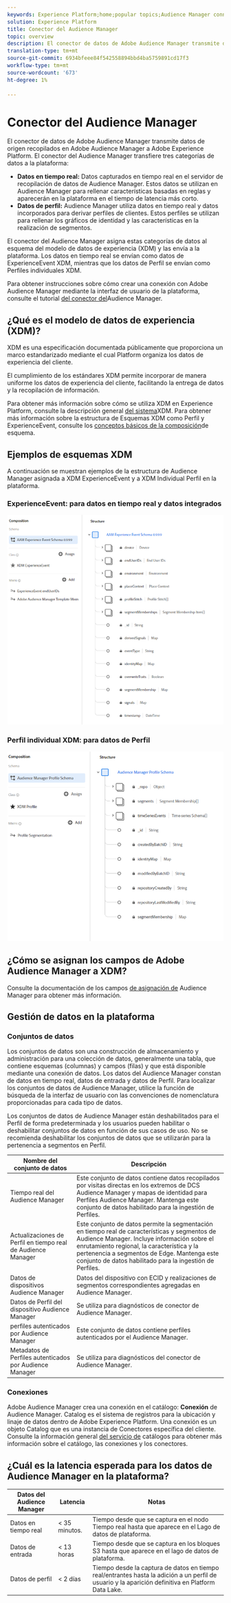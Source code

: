 ```yaml
---
keywords: Experience Platform;home;popular topics;Audience Manager connector;Audience manager;audience manager
solution: Experience Platform
title: Conector del Audience Manager
topic: overview
description: El conector de datos de Adobe Audience Manager transmite datos de origen recopilados en Adobe Audience Manager a Adobe Experience Platform. El conector del Audience Manager transfiere tres categorías de datos a la plataforma.
translation-type: tm+mt
source-git-commit: 6934bfeee84f542558894bbd4ba5759891cd17f3
workflow-type: tm+mt
source-wordcount: '673'
ht-degree: 1%

---
```



# Conector del Audience Manager

El conector de datos de Adobe Audience Manager transmite datos de origen recopilados en Adobe Audience Manager a Adobe Experience Platform. El conector del Audience Manager transfiere tres categorías de datos a la plataforma:

- **Datos en tiempo real:** Datos capturados en tiempo real en el servidor de recopilación de datos de Audience Manager. Estos datos se utilizan en Audience Manager para rellenar características basadas en reglas y aparecerán en la plataforma en el tiempo de latencia más corto.
- **Datos de perfil:** Audience Manager utiliza datos en tiempo real y datos incorporados para derivar perfiles de clientes. Estos perfiles se utilizan para rellenar los gráficos de identidad y las características en la realización de segmentos.

El conector del Audience Manager asigna estas categorías de datos al esquema del modelo de datos de experiencia (XDM) y las envía a la plataforma. Los datos en tiempo real se envían como datos de ExperienceEvent XDM, mientras que los datos de Perfil se envían como Perfiles individuales XDM.

Para obtener instrucciones sobre cómo crear una conexión con Adobe Audience Manager mediante la interfaz de usuario de la plataforma, consulte el tutorial [del conector del](../../tutorials/ui/create/adobe-applications/audience-manager.md)Audience Manager.

## ¿Qué es el modelo de datos de experiencia (XDM)?

XDM es una especificación documentada públicamente que proporciona un marco estandarizado mediante el cual Platform organiza los datos de experiencia del cliente.

El cumplimiento de los estándares XDM permite incorporar de manera uniforme los datos de experiencia del cliente, facilitando la entrega de datos y la recopilación de información.

Para obtener más información sobre cómo se utiliza XDM en Experience Platform, consulte la descripción general [del sistema](../../../xdm/home.md)XDM. Para obtener más información sobre la estructura de Esquemas XDM como Perfil y ExperienceEvent, consulte los [conceptos básicos de la composición](../../../xdm/schema/composition.md)de esquema.

## Ejemplos de esquemas XDM

A continuación se muestran ejemplos de la estructura de Audience Manager asignada a XDM ExperienceEvent y a XDM Individual Perfil en la plataforma.

### ExperienceEvent: para datos en tiempo real y datos integrados

![](images/aam-experience-events-for-dcs-and-onboarding-data.png)

### Perfil individual XDM: para datos de Perfil

![](images/aam-profile-xdm-for-profile-data.png)

## ¿Cómo se asignan los campos de Adobe Audience Manager a XDM?

Consulte la documentación de los campos [de asignación de](./mapping/audience-manager.md) Audience Manager para obtener más información.

## Gestión de datos en la plataforma

### Conjuntos de datos

Los conjuntos de datos son una construcción de almacenamiento y administración para una colección de datos, generalmente una tabla, que contiene esquemas (columnas) y campos (filas) y que está disponible mediante una conexión de datos. Los datos del Audience Manager constan de datos en tiempo real, datos de entrada y datos de Perfil. Para localizar los conjuntos de datos de Audience Manager, utilice la función de búsqueda de la interfaz de usuario con las convenciones de nomenclatura proporcionadas para cada tipo de datos.

Los conjuntos de datos de Audience Manager están deshabilitados para el Perfil de forma predeterminada y los usuarios pueden habilitar o deshabilitar conjuntos de datos en función de sus casos de uso. No se recomienda deshabilitar los conjuntos de datos que se utilizarán para la pertenencia a segmentos en Perfil.

| Nombre del conjunto de datos | Descripción |
| ------------ | ----------- |
| Tiempo real del Audience Manager | Este conjunto de datos contiene datos recopilados por visitas directas en los extremos de DCS Audience Manager y mapas de identidad para Perfiles Audience Manager. Mantenga este conjunto de datos habilitado para la ingestión de Perfiles. |
| Actualizaciones de Perfil en tiempo real de Audience Manager | Este conjunto de datos permite la segmentación en tiempo real de características y segmentos de Audience Manager. Incluye información sobre el enrutamiento regional, la característica y la pertenencia a segmentos de Edge. Mantenga este conjunto de datos habilitado para la ingestión de Perfiles. |
| Datos de dispositivos Audience Manager | Datos del dispositivo con ECID y realizaciones de segmentos correspondientes agregadas en Audience Manager. |
| Datos de Perfil del dispositivo Audience Manager | Se utiliza para diagnósticos de conector de Audience Manager. |
| perfiles autenticados por Audience Manager | Este conjunto de datos contiene perfiles autenticados por el Audience Manager. |
| Metadatos de Perfiles autenticados por Audience Manager | Se utiliza para diagnósticos del conector de Audience Manager. |

### Conexiones

Adobe Audience Manager crea una conexión en el catálogo: **Conexión** de Audience Manager. Catalog es el sistema de registros para la ubicación y linaje de datos dentro de Adobe Experience Platform. Una conexión es un objeto Catalog que es una instancia de Conectores específica del cliente. Consulte la información general [del servicio de](../../../catalog/home.md) catálogos para obtener más información sobre el catálogo, las conexiones y los conectores.

## ¿Cuál es la latencia esperada para los datos de Audience Manager en la plataforma?

| Datos del Audience Manager | Latencia | Notas |
| --- | --- | --- |
| Datos en tiempo real | &lt; 35 minutos. | Tiempo desde que se captura en el nodo Tiempo real hasta que aparece en el Lago de datos de plataforma. |
| Datos de entrada | &lt; 13 horas | Tiempo desde que se captura en los bloques S3 hasta que aparece en el lago de datos de plataforma. |
| Datos de perfil | &lt; 2 días | Tiempo desde la captura de datos en tiempo real/entrantes hasta la adición a un perfil de usuario y la aparición definitiva en Platform Data Lake. |